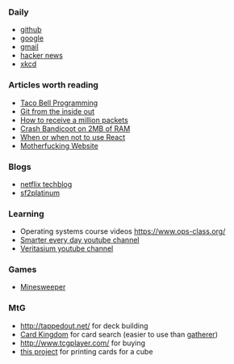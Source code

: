 ### Daily
- [github](https://github.com/)
- [google](https://www.google.com/)
- [gmail](https://mail.google.com/)
- [hacker news](https://news.ycombinator.com/)
- [xkcd](https://xkcd.com/)

### Articles worth reading
- [Taco Bell Programming](https://news.ycombinator.com/item?id=1818816)
- [Git from the inside out](https://news.ycombinator.com/item?id=9272249)
- [How to receive a million packets](https://news.ycombinator.com/item?id=9726185)
- [Crash Bandicoot on 2MB of RAM](https://news.ycombinator.com/item?id=9737156)
- [When or when not to use React](https://news.ycombinator.com/item?id=10068719)
- [Motherfucking Website](https://news.ycombinator.com/item?id=6791297)

### Blogs
- [netflix techblog](http://techblog.netflix.com/)
- [sf2platinum](https://sf2platinum.wordpress.com/)

### Learning
- Operating systems course videos <https://www.ops-class.org/>
- [Smarter every day youtube channel](https://www.youtube.com/user/destinws2)
- [Veritasium youtube channel](https://www.youtube.com/user/1veritasium)

### Games
- [Minesweeper](http://minesweeperonline.com/#150-night)

### MtG
- <http://tappedout.net/> for deck building
- [Card Kingdom][] for card search (easier to use than [gatherer][])
- <http://www.tcgplayer.com/> for buying
- [this project][archive/mtg] for printing cards for a cube

[Card Kingdom]: http://www.cardkingdom.com/catalog/magic_the_gathering/search
[gatherer]: http://gatherer.wizards.com/Pages/Default.aspx
[archive/mtg]: https://github.com/tylerbrazier/archive/tree/master/mtg
